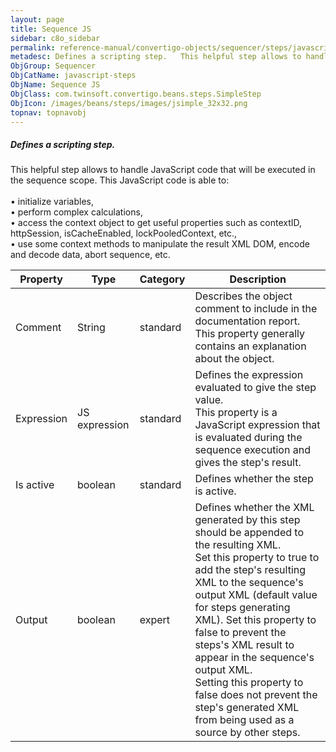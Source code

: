 ```yaml
---
layout: page
title: Sequence JS
sidebar: c8o_sidebar
permalink: reference-manual/convertigo-objects/sequencer/steps/javascript-steps/sequence-js/
metadesc: Defines a scripting step.   This helpful step allows to handle JavaScript code that will be executed in the sequence scope. This JavaScript code is ab
ObjGroup: Sequencer
ObjCatName: javascript-steps
ObjName: Sequence JS
ObjClass: com.twinsoft.convertigo.beans.steps.SimpleStep
ObjIcon: /images/beans/steps/images/jsimple_32x32.png
topnav: topnavobj
---
```

##### Defines a scripting step. 

This helpful step allows to handle JavaScript code that will be executed in the sequence scope. This JavaScript code is able to:<br/><br/>• initialize variables,<br/>• perform complex calculations,<br/>• access the context object to get useful properties such as <span class="computer">contextID</span>, <span class="computer">httpSession</span>, <span class="computer">isCacheEnabled</span>,  <span class="computer">lockPooledContext</span>, etc., <br/>• use some context methods to manipulate the result XML DOM, encode and decode data, abort sequence, etc.<br/>

Property | Type | Category | Description
--- | --- | --- | ---
Comment | String | standard | Describes the object comment to include in the documentation report.<br/>This property generally contains an explanation about the object.
Expression | JS expression | standard | Defines the expression evaluated to give the step value.<br/>This property is a JavaScript expression that is evaluated during the sequence execution and gives the step's result.
Is active | boolean | standard | Defines whether the step is active.
Output | boolean | expert | Defines whether the XML generated by this step should be appended to the resulting XML.<br/>Set this property to <span class="computer">true</span> to add the step's resulting XML to the sequence's output XML (default value for steps generating XML). Set this property to <span class="computer">false</span> to prevent the steps's XML result to appear in the sequence's output XML.<br/>Setting this property to <span class="computer">false</span> does not prevent the step's generated XML from being used as a source by other steps.
